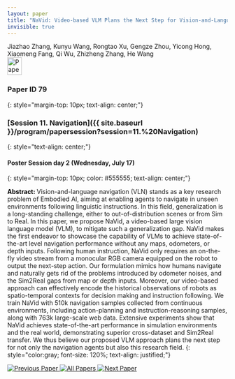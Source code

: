 ```yaml
---
layout: paper
title: "NaVid: Video-based VLM Plans the Next Step for Vision-and-Language Navigation"
invisible: true
---
```

<div class="paper-authors">
<div class="paper-author-box">
    <div class="paper-author-name">Jiazhao Zhang, Kunyu Wang, Rongtao Xu, Gengze Zhou, Yicong Hong, Xiaomeng Fang, Qi Wu, Zhizheng Zhang, He Wang</div>
    <div class="paper-author-uni"></div>
</div>

</div><div class="paper-pdf">
                <div> <a href="https://www.roboticsproceedings.org/rss20/p079.pdf"><img src="{{ site.baseurl }}/images/paper_link.png" alt="Paper Website" width = "33"  height = "40"/></a> </div>
                </div>

### Paper ID 79
{: style="margin-top: 10px; text-align: center;"}

### [Session 11. Navigation]({{ site.baseurl }}/program/papersession?session=11.%20Navigation)
{: style="text-align: center;"}

#### Poster Session day 2 (Wednesday, July 17)
{: style="margin-top: 10px; color: #555555; text-align: center;"}

<b style="color: black;">Abstract: </b>Vision-and-language navigation (VLN) stands as a key research problem of Embodied AI, aiming at enabling agents to navigate in unseen environments following linguistic instructions. In this field, generalization is a long-standing challenge, either to out-of-distribution scenes or from Sim to Real. In this paper, we propose NaVid, a video-based large vision language model (VLM), to mitigate such a generalization gap. NaVid makes the first endeavor to showcase the capability of VLMs to achieve state-of-the-art level navigation performance without any maps, odometers, or depth inputs. Following human instruction, NaVid only requires an on-the-fly video stream from a monocular RGB camera equipped on the robot to output the next-step action. Our formulation mimics how humans navigate and naturally gets rid of the problems introduced by odometer noises, and the Sim2Real gaps from map or depth inputs. Moreover, our video-based approach can effectively encode the historical observations of robots as spatio-temporal contexts for decision making and instruction following. We train NaVid with 510k navigation samples collected from continuous environments, including action-planning and instruction-reasoning samples, along with 763k large-scale web data. Extensive experiments show that NaVid achieves state-of-the-art performance in simulation environments and the real world, demonstrating superior cross-dataset and Sim2Real transfer. We thus believe our proposed VLM approach plans the next step for not only the navigation agents but also this research field.
{: style="color:gray; font-size: 120%; text-align: justified;"}


<div class="paper-menu">
<a href="{{ site.baseurl }}/program/papers/078/"> <img src="{{ site.baseurl }}/images/previous_paper_icon.png" alt="Previous Paper" title="Previous Paper"/> </a>
<a href="{{ site.baseurl }}/program/papers"><img src="{{ site.baseurl }}/images/overview_icon.png" alt="All Papers" title="All Papers"/> </a>
<a href="{{ site.baseurl }}/program/papers/080/"> <img src="{{ site.baseurl }}/images/next_paper_icon.png" alt="Next Paper" title="Next Paper"/> </a>

</div>

